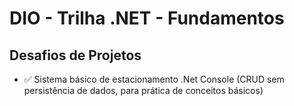 # DIO - Trilha .NET - Fundamentos

## Desafios de Projetos
- ✅ Sistema básico de estacionamento .Net Console (CRUD sem persistência de dados, para prática de conceitos básicos)
